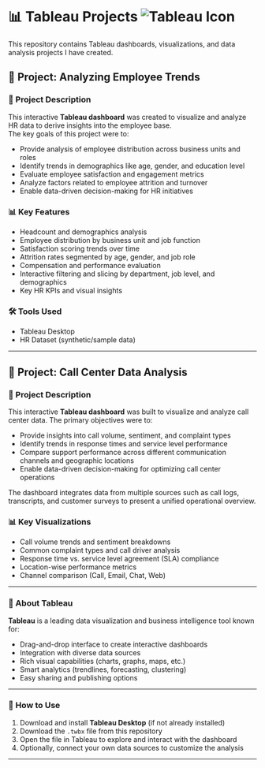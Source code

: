 # 📊 Tableau Projects ![Tableau Icon](https://img.icons8.com/color/48/000000/tableau-software.png)

This repository contains Tableau dashboards, visualizations, and data analysis projects I have created.

## 📁 Project: Analyzing Employee Trends


### 📌 Project Description

This interactive **Tableau dashboard** was created to visualize and analyze HR data to derive insights into the employee base.  
The key goals of this project were to:

- Provide analysis of employee distribution across business units and roles  
- Identify trends in demographics like age, gender, and education level  
- Evaluate employee satisfaction and engagement metrics  
- Analyze factors related to employee attrition and turnover  
- Enable data-driven decision-making for HR initiatives  

### 📊 Key Features

- Headcount and demographics analysis  
- Employee distribution by business unit and job function  
- Satisfaction scoring trends over time  
- Attrition rates segmented by age, gender, and job role  
- Compensation and performance evaluation  
- Interactive filtering and slicing by department, job level, and demographics  
- Key HR KPIs and visual insights  




### 🛠 Tools Used

- Tableau Desktop  
- HR Dataset (synthetic/sample data)  

---

## 📁 Project: Call Center Data Analysis




### 📌 Project Description

This interactive **Tableau dashboard** was built to visualize and analyze call center data. The primary objectives were to:

- Provide insights into call volume, sentiment, and complaint types  
- Identify trends in response times and service level performance  
- Compare support performance across different communication channels and geographic locations  
- Enable data-driven decision-making for optimizing call center operations  

The dashboard integrates data from multiple sources such as call logs, transcripts, and customer surveys to present a unified operational overview.

### 📊 Key Visualizations

- Call volume trends and sentiment breakdowns  
- Common complaint types and call driver analysis  
- Response time vs. service level agreement (SLA) compliance  
- Location-wise performance metrics  
- Channel comparison (Call, Email, Chat, Web)

---



### 📌 About Tableau

**Tableau** is a leading data visualization and business intelligence tool known for:

- Drag-and-drop interface to create interactive dashboards  
- Integration with diverse data sources  
- Rich visual capabilities (charts, graphs, maps, etc.)  
- Smart analytics (trendlines, forecasting, clustering)  
- Easy sharing and publishing options  

---

### 🧭 How to Use

1. Download and install **Tableau Desktop** (if not already installed)  
2. Download the `.twbx` file from this repository  
3. Open the file in Tableau to explore and interact with the dashboard  
4. Optionally, connect your own data sources to customize the analysis  

---




